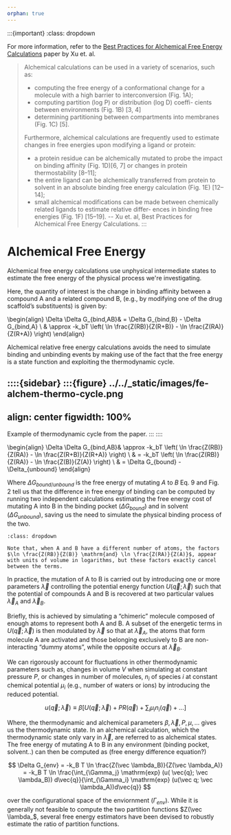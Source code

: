 ```yaml
---
orphan: true
---
```


:::{important}
:class: dropdown

For more information, refer to the
[Best Practices for Alchemical Free Energy Calculations](https://livecomsjournal.org/index.php/livecoms/article/view/v2i1e18378) paper by Xu et. al.

> Alchemical calculations can be used in a variety of scenarios, such as:
> * computing the free energy of a conformational change for a molecule with a high barrier to interconversion (Fig. 1A);
> * computing partition (log P) or distribution (log D) coeffi- cients between environments (Fig. 1B) [3, 4]
> * determining partitioning between compartments into membranes (Fig. 1C) [5].
>
> Furthermore, alchemical calculations are frequently used to estimate changes in free energies upon modifying a ligand or protein:
>
> * a protein residue can be alchemically mutated to probe the impact on binding affinity (Fig. 1D)[6, 7] or changes in protein thermostability [8–11];
> * the entire ligand can be alchemically transferred from protein to solvent in an absolute binding free energy calculation (Fig. 1E) [12–14];
> * small alchemical modifications can be made between chemically related ligands to estimate relative differ- ences in binding free energies (Fig. 1F) [15–19].
> -- Xu et. al, Best Practices for Alchemical Free Energy Calculations.
:::

# Alchemical Free Energy

Alchemical free energy calculations use unphysical intermediate states to estimate the free energy of the physical process we're investigating.

Here, the quantity of interest is the change in binding affinity between a compound A and a related compound B, (e.g., by modifying one of the drug scaffold’s substituents) is given by:

\begin{align}
\Delta \Delta G_{bind,AB}& = \Delta G_{bind,B} - \Delta G_{bind,A} \\
                         & \approx -k_bT \left( \ln \frac{Z(RB)}{Z(R+B)} - \ln \frac{Z(RA)}{Z(R+A)} \right)
\end{align}

Alchemical relative free energy calculations avoids the need to simulate binding and unbinding events by making use of the fact that the free energy is a state function and exploiting the thermodynamic cycle.

::::{sidebar}
:::{figure} ../../_static/images/fe-alchem-thermo-cycle.png
---
align: center
figwidth: 100%
---

Example of thermodynamic cycle from the paper. 
:::
::::

\begin{align}
\Delta \Delta G_{bind,AB}& \approx -k_bT \left( \ln \frac{Z(RB)}{Z(RA)} - \ln \frac{Z(R+B)}{Z(R+A)} \right) \\
                         & = -k_bT \left( \ln \frac{Z(RB)}{Z(RA)} - \ln \frac{Z(B)}{Z(A)} \right) \\
                         & = \Delta G_{bound} - \Delta_{unbound}
\end{align}

Where $\Delta G_{bound/unbound}$ is the free energy of mutating $A$ to $B$ Eq. 9 and Fig. 2 tell us that the difference in free energy of binding can be computed by running two independent calculations estimating the free energy cost of mutating A into B in the binding pocket ($\Delta G_{bound}$) and in solvent ($\Delta G_{unbound}$), saving us the need to simulate the physical binding process of the two.

```{note}
:class: dropdown

Note that, when A and B have a different number of atoms, the factors $\ln \frac{Z(RB)}{Z(B)} \mathrm{and} \ln \frac{Z(RA)}{Z(A)}$, appear with units of volume in logarithms, but these factors exactly cancel between the terms.
```

In practice, the mutation of A to B is carried out by introducing one or more parameters $\vec \lambda$ controlling the potential energy function $U(\vec q; \vec \lambda)$ such that the potential of compounds A and B is recovered at two particular values $\vec \lambda_A$ and  $\vec \lambda_B$. 

Briefly, this is achieved by simulating a “chimeric” molecule composed of enough atoms to represent both A and B. A subset of the energetic terms in $U(\vec q; \vec \lambda)$ is then modulated by $\vec \lambda$ so that at $\vec \lambda_A$, the atoms that form molecule A are activated and those belonging exclusively to B are non-interacting “dummy atoms”, while the opposite occurs at  $\vec \lambda_B$.

We can rigorously account for fluctuations in other thermodynamic parameters such as, changes in volume $V$ when simulating at constant pressure $P$, or changes in number of molecules, $n_i$ of species $i$ at constant chemical potential $\mu_i$ (e.g., number of waters or ions) by introducing the reduced potential.

$$
u(\vec q; \vec \lambda) \equiv \beta \left[ U(\vec q; \vec \lambda) + PR(\vec q) + \sum_{i} \mu_i n_i(\vec q) + ... \right]
$$

Where, the thermodynamic and alchemical parameters ${\beta , \vec \lambda, P, \mu, ...}$ gives us the thermodynamic state. In an alchemical calculation, which the thermodynamic state only vary in $\vec \lambda$, are referred to as alchemical states. The free energy of mutating A to B in any environment (binding pocket, solvent..) can then be computed as (free energy difference equation?)

$$
\Delta G_{env} = -k_B T \ln \frac{Z(\vec \lambda_B)}{Z(\vec \lambda_A)} = -k_B T \ln \frac{\int_{\Gamma_j} \mathrm{exp} (u( \vec{q}; \vec \lambda_B)) d\vec{q}}{\int_{\Gamma_i} \mathrm{exp} (u(\vec q; \vec \lambda_A))d\vec{q}} 
$$

over the configurational space of the enviornment ($\Gamma_{env}$). While it is generally not feasible to compute the two partition functions $Z(\vec \lambda_$, several free energy estimators have been devised to robustly estimate the ratio of partition functions.

